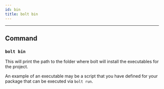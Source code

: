 ```yaml
---
id: bin
title: bolt bin
---
```


---

## Command

### **`bolt bin`**

This will print the path to the folder where bolt will install the executables for the project.

An example of an executable may be a script that you have defined for your package that can be executed via `bolt run`.
